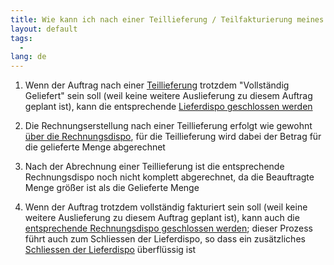 ```yaml
---
title: Wie kann ich nach einer Teillieferung / Teilfakturierung meines Auftrags vorgehen?  
layout: default
tags:
  - 
lang: de
---
```


1. Wenn der Auftrag nach einer [Teillieferung](Wie_erstelle_ich_eine_Teillieferung_mit_der_Lieferdispo) trotzdem "Vollständig Geliefert" sein soll (weil keine weitere Auslieferung zu diesem Auftrag geplant ist), kann die entsprechende [Lieferdispo geschlossen werden](Wie_schliesse_ich_die_Lieferdispo_nach_einer_Teillieferung)

1. Die Rechnungserstellung nach einer Teillieferung erfolgt wie gewohnt [über die Rechnungsdispo](Wie_rechne_ich_einen_Auftrag_mit_der_Rechnungsdispo_ab), für die Teillieferung wird dabei der Betrag für die gelieferte Menge abgerechnet

1. Nach der Abrechnung einer Teillieferung ist die entsprechende Rechnungsdispo noch nicht komplett abgerechnet, da die Beauftragte Menge größer ist als die Gelieferte Menge

1. Wenn der Auftrag trotzdem vollständig fakturiert sein soll (weil keine weitere Auslieferung zu diesem Auftrag geplant ist), kann auch die [entsprechende Rechnungsdispo geschlossen werden](Wie_schliesse_ich_die_Rechnungsdispo_nach_einer_Teilfakturierung); dieser Prozess führt auch zum Schliessen der Lieferdispo, so dass ein zusätzliches [Schliessen der Lieferdispo](Wie_schliesse_ich_die_Lieferdispo_nach_einer_Teillieferung) überflüssig ist


